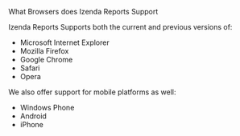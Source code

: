 What Browsers does Izenda Reports Support

Izenda Reports Supports both the current and previous versions of:

* Microsoft Internet Explorer
* Mozilla Firefox
* Google Chrome
* Safari
* Opera

We also offer support for mobile platforms as well:

* Windows Phone
* Android
* iPhone